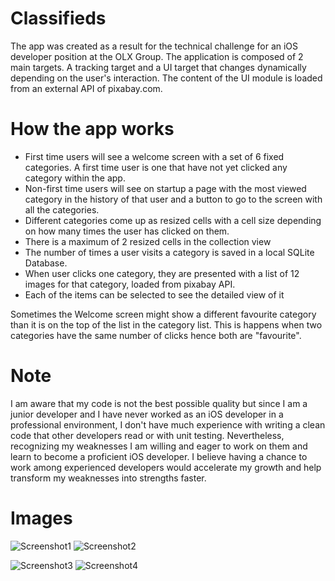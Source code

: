# Classifieds
The app was created as a result for the technical challenge for an iOS developer position at the OLX Group. 
The application is composed of 2 main targets. A tracking target and a UI target that changes dynamically depending on the user's interaction. The content of the UI module is loaded from an external API of pixabay.com.

# How the app works
* First time users will see a welcome screen with a set of 6 fixed categories. A first time user is one that have not yet clicked any category within the app.
* Non-first time users will see on startup a page with the most viewed category in the history of that user and a button to go to the screen with all the categories. 
* Different categories come up as resized cells with a cell size depending on how many times the user has clicked on them.
* There is a maximum of 2 resized cells in the collection view
* The number of times a user visits a category is saved in a local SQLite Database.
* When user clicks one category, they are presented with a list of 12 images for that category, loaded from pixabay API.
* Each of the items can be selected to see the detailed view of it

Sometimes the Welcome screen might show a different favourite category than it is on the top of the list in the category list. This is happens when two categories have the same number of clicks hence both are "favourite".
# Note
I am aware that my code is not the best possible quality but since I am a junior developer and I have never worked as an iOS developer in a professional environment, I don't have much experience with writing a clean code that other developers read or with unit testing. Nevertheless, recognizing my weaknesses I am willing and eager to work on them and learn to become a proficient iOS developer. I believe having a chance to work among experienced developers would accelerate my growth and help transform my weaknesses into strengths faster.

# Images

![Screenshot1][1]     ![Screenshot2][2]

![Screenshot3][3]     ![Screenshot4][4]





[1]: ./Screenshot1.png
[2]: ./Screenshot2.png
[3]: ./Screenshot3.png
[4]: ./Screenshot4.png

